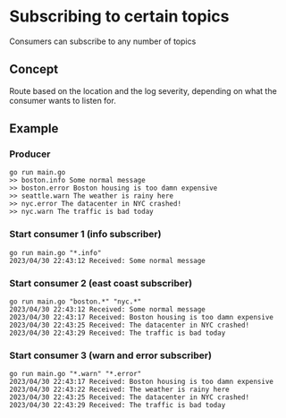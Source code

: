 # Subscribing to certain topics

Consumers can subscribe to any number of topics

## Concept

Route based on the location and the log severity, depending on what the consumer wants to listen for.

## Example

### Producer
```
go run main.go
>> boston.info Some normal message
>> boston.error Boston housing is too damn expensive
>> seattle.warn The weather is rainy here
>> nyc.error The datacenter in NYC crashed!
>> nyc.warn The traffic is bad today
```

### Start consumer 1 (info subscriber)
```
go run main.go "*.info"
2023/04/30 22:43:12 Received: Some normal message
```

### Start consumer 2 (east coast subscriber)
```
go run main.go "boston.*" "nyc.*"
2023/04/30 22:43:12 Received: Some normal message
2023/04/30 22:43:17 Received: Boston housing is too damn expensive
2023/04/30 22:43:25 Received: The datacenter in NYC crashed!
2023/04/30 22:43:29 Received: The traffic is bad today
```

### Start consumer 3 (warn and error subscriber)
```
go run main.go "*.warn" "*.error"
2023/04/30 22:43:17 Received: Boston housing is too damn expensive
2023/04/30 22:43:22 Received: The weather is rainy here
2023/04/30 22:43:25 Received: The datacenter in NYC crashed!
2023/04/30 22:43:29 Received: The traffic is bad today
```